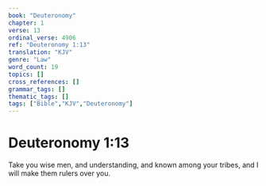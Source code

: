```yaml
---
book: "Deuteronomy"
chapter: 1
verse: 13
ordinal_verse: 4906
ref: "Deuteronomy 1:13"
translation: "KJV"
genre: "Law"
word_count: 19
topics: []
cross_references: []
grammar_tags: []
thematic_tags: []
tags: ["Bible","KJV","Deuteronomy"]
---
```


# Deuteronomy 1:13

Take you wise men, and understanding, and known among your tribes, and I will make them rulers over you.
